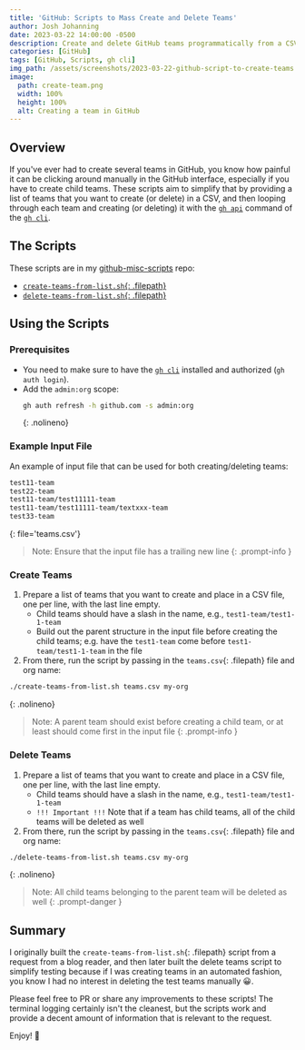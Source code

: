 ```yaml
---
title: 'GitHub: Scripts to Mass Create and Delete Teams'
author: Josh Johanning
date: 2023-03-22 14:00:00 -0500
description: Create and delete GitHub teams programmatically from a CSV file
categories: [GitHub]
tags: [GitHub, Scripts, gh cli]
img_path: /assets/screenshots/2023-03-22-github-script-to-create-teams
image:
  path: create-team.png
  width: 100%
  height: 100%
  alt: Creating a team in GitHub
---
```


## Overview

If you've ever had to create several teams in GitHub, you know how painful it can be clicking around manually in the GitHub interface, especially if you have to create child teams. These scripts aim to simplify that by providing a list of teams that you want to create (or delete) in a CSV, and then looping through each team and creating (or deleting) it with the [`gh api`](https://cli.github.com/manual/gh_api) command of the [`gh cli`](https://cli.github.com/).

## The Scripts

These scripts are in my [github-misc-scripts](https://github.com/joshjohanning/github-misc-scripts) repo:

- [`create-teams-from-list.sh`{: .filepath}](https://github.com/joshjohanning/github-misc-scripts/blob/main/gh-cli/create-teams-from-list.sh)
- [`delete-teams-from-list.sh`{: .filepath}](https://github.com/joshjohanning/github-misc-scripts/blob/main/gh-cli/delete-teams-from-list.sh)

## Using the Scripts

### Prerequisites

- You need to make sure to have the [`gh cli`](https://cli.github.com/) installed and authorized (`gh auth login`).
- Add the `admin:org` scope:
  ```bash
  gh auth refresh -h github.com -s admin:org
  ```
  {: .nolineno}

### Example Input File

An example of input file that can be used for both creating/deleting teams:

```sh
test11-team
test22-team
test11-team/test11111-team
test11-team/test11111-team/textxxx-team
test33-team

```
{: file='teams.csv'}

> Note: Ensure that the input file has a trailing new line
{: .prompt-info }

### Create Teams

1. Prepare a list of teams that you want to create and place in a CSV file, one per line, with the last line empty.
    - Child teams should have a slash in the name, e.g., `test1-team/test1-1-team`
    - Build out the parent structure in the input file before creating the child teams; e.g. have the `test1-team` come before `test1-team/test1-1-team` in the file
2. From there, run the script by passing in the `teams.csv`{: .filepath} file and org name:

```bash
./create-teams-from-list.sh teams.csv my-org
```
{: .nolineno}

> Note: A parent team should exist before creating a child team, or at least should come first in the input file
{: .prompt-info }

### Delete Teams

1. Prepare a list of teams that you want to create and place in a CSV file, one per line, with the last line empty.
    - Child teams should have a slash in the name, e.g., `test1-team/test1-1-team`
    - `!!! Important !!!` Note that if a team has child teams, all of the child teams will be deleted as well
2. From there, run the script by passing in the `teams.csv`{: .filepath} file and org name:

```bash
./delete-teams-from-list.sh teams.csv my-org
```
{: .nolineno}

> Note: All child teams belonging to the parent team will be deleted as well
{: .prompt-danger }

## Summary

I originally built the `create-teams-from-list.sh`{: .filepath} script from a request from a blog reader, and then later built the delete teams script to simplify testing because if I was creating teams in an automated fashion, you know I had no interest in deleting the test teams manually 😀. 

Please feel free to PR or share any improvements to these scripts! The terminal logging certainly isn't the cleanest, but the scripts work and provide a decent amount of information that is relevant to the request. 

Enjoy! 🚀
